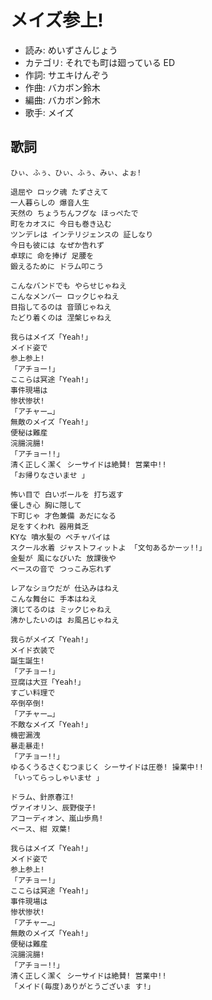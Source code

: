 メイズ参上!
============

- 読み: めいずさんじょう
- カテゴリ: それでも町は廻っている ED
- 作詞: サエキけんぞう
- 作曲: バカボン鈴木
- 編曲: バカボン鈴木
- 歌手: メイズ


歌詞
-----

    ひぃ、ふぅ、ひぃ、ふぅ、みぃ、よぉ!

    退屈や ロック魂 たずさえて
    一人暮らしの 爆音人生
    天然の ちょうちんフグな ほっぺたで
    町をカオスに 今日も巻き込む
    ツンデレは インテリジェンスの 証しなり
    今日も彼には なぜか告れず
    卓球に 命を捧げ 足腰を
    鍛えるために ドラム叩こう

    こんなバンドでも やらせじゃねえ
    こんなメンバー ロックじゃねえ
    目指してるのは 音頭じゃねえ
    たどり着くのは 涅槃じゃねえ

    我らはメイズ「Yeah!」
    メイド姿で
    参上参上!
    「アチョー!」
    ここらは冥途「Yeah!」
    事件現場は
    惨状惨状!
    「アチャー…」
    無敵のメイズ「Yeah!」
    便秘は難産
    浣腸浣腸!
    「アチョー!!」
    清く正しく潔く シーサイドは絶賛! 営業中!!
    「お帰りなさいませ 」

    怖い目で 白いボールを 打ち返す
    優しき心 胸に隠して
    下町じゃ 才色兼備 あだになる
    足をすくわれ 器用貧乏
    KYな 噴水髪の ペチャパイは
    スクール水着 ジャストフィットよ 「文句あるかーッ!!」
    金髪が 風になびいた 放課後や
    ベースの音で つっこみ忘れず

    レアなショウだが 仕込みはねえ
    こんな舞台に 手本はねえ
    演じてるのは ミックじゃねえ
    沸かしたいのは お風呂じゃねえ

    我らがメイズ「Yeah!」
    メイド衣装で
    誕生誕生!
    「アチョー!」
    豆腐は大豆「Yeah!」
    すごい料理で
    卒倒卒倒!
    「アチャー…」
    不敵なメイズ「Yeah!」
    機密漏洩
    暴走暴走!
    「アチョー!!」
    ゆるくうるさくむつまじく シーサイドは圧巻! 操業中!!
    「いってらっしゃいませ 」

    ドラム、針原春江!
    ヴァイオリン、辰野俊子!
    アコーディオン、嵐山歩鳥!
    ベース、紺 双葉!

    我らはメイズ「Yeah!」
    メイド姿で
    参上参上!
    「アチョー!」
    ここらは冥途「Yeah!」
    事件現場は
    惨状惨状!
    「アチャー…」
    無敵のメイズ「Yeah!」
    便秘は難産
    浣腸浣腸!
    「アチョー!!」
    清く正しく潔く シーサイドは絶賛! 営業中!!
    「メイド(毎度)ありがとうございま す!」

